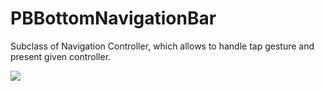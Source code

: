 PBBottomNavigationBar
=====================

Subclass of Navigation Controller, which allows to handle tap gesture and present given controller. 

<img src="http://piotrbernad.pl/bottombarexample.gif">
